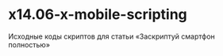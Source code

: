 x14.06-x-mobile-scripting
=========================

Исходные коды скриптов для статьи «Заскриптуй смартфон полностью»
